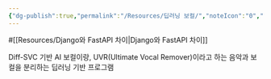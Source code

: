 ```yaml
---
{"dg-publish":true,"permalink":"/Resources/딥러닝 보컬/","noteIcon":"0","created":"2023-11-17T09:24:00.685+09:00","updated":"2024-01-01T01:47:16.686+09:00"}
---
```


 #[[Resources/Django와 FastAPI 차이\|Django와 FastAPI 차이]]
 
 Diff-SVC 기반 AI 보컬이랑, UVR(Ultimate Vocal Remover)이라고 하는 음악과 보컬을 분리하는 딥러닝 기반 프로그램